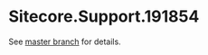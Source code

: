 # Sitecore.Support.191854

See [master branch](https://github.com/sitecoresupport/Sitecore.Support.191854) for details.